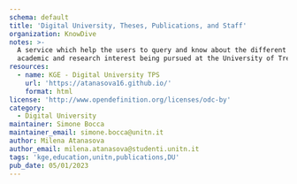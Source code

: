 ```yaml
---
schema: default
title: 'Digital University, Theses, Publications, and Staff'
organization: KnowDive
notes: >-
  A service which help the users to query and know about the different areas of
  academic and research interest being pursued at the University of Trento.
resources:
  - name: KGE - Digital University TPS
    url: 'https://atanasova16.github.io/'
    format: html
license: 'http://www.opendefinition.org/licenses/odc-by'
category:
  - Digital University
maintainer: Simone Bocca
maintainer_email: simone.bocca@unitn.it
author: Milena Atanasova
author_email: milena.atanasova@studenti.unitn.it
tags: 'kge,education,unitn,publications,DU'
pub_date: 05/01/2023
---
```

